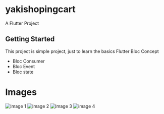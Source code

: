 # yakishopingcart

A Flutter Project

## Getting Started

This project is simple project, just to learn the basics Flutter Bloc Concept
- Bloc Consumer
- Bloc Event
- Bloc state

# Images

![image 1](https://github.com/yakobsolo/shoping_cart_flutter/blob/master/lib/data/screenshots/photo_2024-03-08_16-54-20.jpg)
![image 2](https://github.com/yakobsolo/shoping_cart_flutter/blob/master/lib/data/screenshots/photo_2024-03-08_16-54-21.jpg)
![image 3](https://github.com/yakobsolo/shoping_cart_flutter/blob/master/lib/data/screenshots/photo_2024-03-08_16-54-25.jpg)
![image 4](https://github.com/yakobsolo/shoping_cart_flutter/blob/master/lib/data/screenshots/photo_2024-03-08_16-54-19.jpg)
